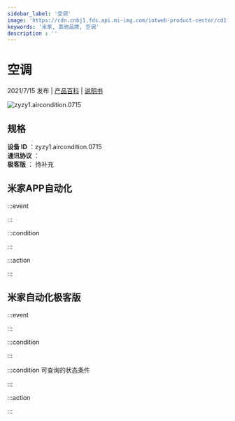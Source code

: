 ```yaml
---
sidebar_label: '空调'
image: 'https://cdn.cnbj1.fds.api.mi-img.com/iotweb-product-center/cd1fead3241bb8563f93f752e4b9e7a5_1626315816516.png?GalaxyAccessKeyId=AKVGLQWBOVIRQ3XLEW&Expires=9223372036854775807&Signature=o7RbJy/70WZ4DMtLB/tPEDHYD8Y='
keywords: '米家, 其他品牌, 空调'
description : ''
---
```

# 空调

2021/7/15 发布 | [产品百科](https://home.mi.com/webapp/content/baike/product/index.html?model=zyzy1.aircondition.0715/) | [说明书](https://home.mi.com/views/introduction.html?model=zyzy1.aircondition.0715&region=cn)

![zyzy1.aircondition.0715](https://cdn.cnbj1.fds.api.mi-img.com/iotweb-product-center/cd1fead3241bb8563f93f752e4b9e7a5_1626315816516.png?GalaxyAccessKeyId=AKVGLQWBOVIRQ3XLEW&Expires=9223372036854775807&Signature=o7RbJy/70WZ4DMtLB/tPEDHYD8Y=)

## 规格  
> 
**设备 ID** ：zyzy1.aircondition.0715  
**通讯协议** ：  
**极客版**  ： 待补充 


## 米家APP自动化  

:::event  

:::

:::condition  

:::

:::action   

:::

## 米家自动化极客版  

:::event  

:::

:::condition  

:::

:::condition 可查询的状态条件  

:::

:::action  

:::

        
